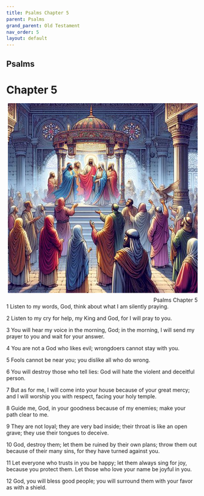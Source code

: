 ```yaml
---
title: Psalms Chapter 5
parent: Psalms
grand_parent: Old Testament
nav_order: 5
layout: default
---
```


## Psalms

# Chapter 5

<div style="clear: both; text-align: right;">
    <img src="/assets/Image/Psalms/500/5.jpg" alt="Psalms Chapter 5" class="chapter-image" style="max-width: 100%; height: auto; float: right; margin: 0 0 10px 10px; padding-left: 10%;">
    <figcaption style="font-size: 14px;">Psalms Chapter 5</figcaption>
</div>
1 Listen to my words, God, think about what I am silently praying.

2 Listen to my cry for help, my King and God, for I will pray to you.

3 You will hear my voice in the morning, God; in the morning, I will send my prayer to you and wait for your answer.

4 You are not a God who likes evil; wrongdoers cannot stay with you.

5 Fools cannot be near you; you dislike all who do wrong.

6 You will destroy those who tell lies: God will hate the violent and deceitful person.

7 But as for me, I will come into your house because of your great mercy; and I will worship you with respect, facing your holy temple.

8 Guide me, God, in your goodness because of my enemies; make your path clear to me.

9 They are not loyal; they are very bad inside; their throat is like an open grave; they use their tongues to deceive.

10 God, destroy them; let them be ruined by their own plans; throw them out because of their many sins, for they have turned against you.

11 Let everyone who trusts in you be happy; let them always sing for joy, because you protect them. Let those who love your name be joyful in you.

12 God, you will bless good people; you will surround them with your favor as with a shield.


